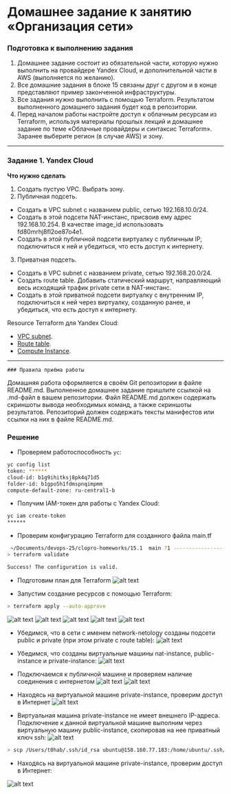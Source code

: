 # Домашнее задание к занятию «Организация сети»

### Подготовка к выполнению задания

1. Домашнее задание состоит из обязательной части, которую нужно выполнить на провайдере Yandex Cloud, и дополнительной части в AWS (выполняется по желанию). 
2. Все домашние задания в блоке 15 связаны друг с другом и в конце представляют пример законченной инфраструктуры.  
3. Все задания нужно выполнить с помощью Terraform. Результатом выполненного домашнего задания будет код в репозитории. 
4. Перед началом работы настройте доступ к облачным ресурсам из Terraform, используя материалы прошлых лекций и домашнее задание по теме «Облачные провайдеры и синтаксис Terraform». Заранее выберите регион (в случае AWS) и зону.

---
### Задание 1. Yandex Cloud 

**Что нужно сделать**

1. Создать пустую VPC. Выбрать зону.
2. Публичная подсеть.

 - Создать в VPC subnet с названием public, сетью 192.168.10.0/24.
 - Создать в этой подсети NAT-инстанс, присвоив ему адрес 192.168.10.254. В качестве image_id использовать fd80mrhj8fl2oe87o4e1.
 - Создать в этой публичной подсети виртуалку с публичным IP, подключиться к ней и убедиться, что есть доступ к интернету.
3. Приватная подсеть.
 - Создать в VPC subnet с названием private, сетью 192.168.20.0/24.
 - Создать route table. Добавить статический маршрут, направляющий весь исходящий трафик private сети в NAT-инстанс.
 - Создать в этой приватной подсети виртуалку с внутренним IP, подключиться к ней через виртуалку, созданную ранее, и убедиться, что есть доступ к интернету.

Resource Terraform для Yandex Cloud:

- [VPC subnet](https://registry.terraform.io/providers/yandex-cloud/yandex/latest/docs/resources/vpc_subnet).
- [Route table](https://registry.terraform.io/providers/yandex-cloud/yandex/latest/docs/resources/vpc_route_table).
- [Compute Instance](https://registry.terraform.io/providers/yandex-cloud/yandex/latest/docs/resources/compute_instance).

---
    ### Правила приёма работы

Домашняя работа оформляется в своём Git репозитории в файле README.md. Выполненное домашнее задание пришлите ссылкой на .md-файл в вашем репозитории.
Файл README.md должен содержать скриншоты вывода необходимых команд, а также скриншоты результатов.
Репозиторий должен содержать тексты манифестов или ссылки на них в файле README.md.

### Решение 

* Проверяем работоспособность `yc`:

```bash
yc config list
token: ******
cloud-id: b1g9ihitksj8pk4q71d5
folder-id: b1gpo5h1fdmspnqimpmm
compute-default-zone: ru-central1-b
```

* Получим IAM-токен для работы с Yandex Cloud:

```bash
yc iam create-token
******
```

* Проверим конфигурацию Terraform для созданного файла main.tf
```bash
 ~/Documents/devops-25/clopro-homeworks/15.1  main ?1 ---------------------------------------------------------------------------------------- 18:48:18 
> terraform validate

Success! The configuration is valid.
```

* Подготовим план для Terraform
![alt text](image-1.png)

* Запустим создание ресурсов с помощью Terraform:
```bash
> terraform apply --auto-approve 
```
![alt text](image-2.png)
![alt text](image-3.png)
![alt text](image-4.png)
![alt text](image-10.png)
![alt text](image-11.png)

* Убедимся, что в сети с именем network-netology созданы подсети public и private (при этом private с route table):
![alt text](image-5.png) 

* Убедимся, что созданы виртуальные машины nat-instance, public-instance и private-instance:
![alt text](image-6.png)

* Подключаемся к публичной машине и проверяем наличие соединения с интернетом
![alt text](image-7.png)
![alt text](image-8.png)
* Находясь на виртуальной машине private-instance, проверим доступ в Интернет
![alt text](image-13.png)

* Виртуальная машина private-instance не имеет внешнего IP-адреса. Подключение к данной виртуальной машине выполним через виртуальную машину public-instance, скопировав на нее приватный ключ ssh:
![alt text](image-14.png)
```bash
> scp /Users/t0hab/.ssh/id_rsa ubuntu@158.160.77.183:/home/ubuntu/.ssh/id_rsa
```

* Находясь на виртуальной машине private-instance, проверим доступ в Интернет:

![alt text](image-15.png)

